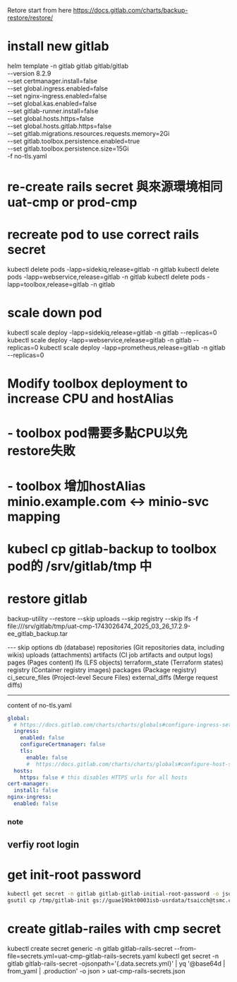 Retore start from here
https://docs.gitlab.com/charts/backup-restore/restore/

# install new gitlab 
helm template -n gitlab gitlab gitlab/gitlab \
  --version 8.2.9 \
  --set certmanager.install=false \
  --set global.ingress.enabled=false \
  --set nginx-ingress.enabled=false \
  --set global.kas.enabled=false \
  --set gitlab-runner.install=false \
  --set global.hosts.https=false \
  --set global.hosts.gitlab.https=false \
  --set gitlab.migrations.resources.requests.memory=2Gi \
  --set gitlab.toolbox.persistence.enabled=true \
  --set gitlab.toolbox.persistence.size=15Gi \
  -f no-tls.yaml

# re-create rails secret 與來源環境相同 uat-cmp or prod-cmp

# recreate pod to use correct rails secret
kubectl delete pods -lapp=sidekiq,release=gitlab -n gitlab
kubectl delete pods -lapp=webservice,release=gitlab -n gitlab
kubectl delete pods -lapp=toolbox,release=gitlab -n gitlab

# scale down pod

kubectl scale deploy -lapp=sidekiq,release=gitlab -n gitlab --replicas=0
kubectl scale deploy -lapp=webservice,release=gitlab -n gitlab --replicas=0
kubectl scale deploy -lapp=prometheus,release=gitlab -n gitlab --replicas=0

# Modify toolbox deployment to increase CPU and hostAlias
# - toolbox pod需要多點CPU以免restore失敗
# - toolbox 增加hostAlias minio.example.com <-> minio-svc mapping

# kubecl cp gitlab-backup to toolbox pod的 /srv/gitlab/tmp 中

# restore gitlab
backup-utility --restore --skip uploads --skip registry --skip lfs -f file:///srv/gitlab/tmp/uat-cmp-1743026474_2025_03_26_17.2.9-ee_gitlab_backup.tar

--- skip options
db (database)
repositories (Git repositories data, including wikis)
uploads (attachments)
artifacts (CI job artifacts and output logs)
pages (Pages content)
lfs (LFS objects)
terraform_state (Terraform states)
registry (Container registry images)
packages (Package registry)
ci_secure_files (Project-level Secure Files)
external_diffs (Merge request diffs)

---
content of no-tls.yaml

```yaml
global:
  # https://docs.gitlab.com/charts/charts/globals#configure-ingress-settings
  ingress:
    enabled: false
    configureCertmanager: false
    tls:
      enable: false
      #  https://docs.gitlab.com/charts/charts/globals#configure-host-settings
  hosts:
    https: false # this disables HTTPS urls for all hosts
cert-manager:
  install: false
nginx-ingress:
  enabled: false
```

### note 
## verfiy root login
# get init-root password
```bash
kubectl get secret -n gitlab gitlab-gitlab-initial-root-password -o jsonpath="{.data.password}" | base64 -d >> /tmp/gitlab-init
gsutil cp /tmp/gitlab-init gs://guae19bkt0003isb-usrdata/tsaicch@tsmc.com/
```
# create gitlab-railes with cmp secret
kubectl create secret generic -n gitlab gitlab-rails-secret --from-file=secrets.yml=uat-cmp-gitlab-rails-secrets.yaml
kubectl get secret -n gitlab gitlab-rails-secret -ojsonpath='{.data.secrets\.yml}' | yq '@base64d | from_yaml | .production' -o json > uat-cmp-rails-secrets.json
